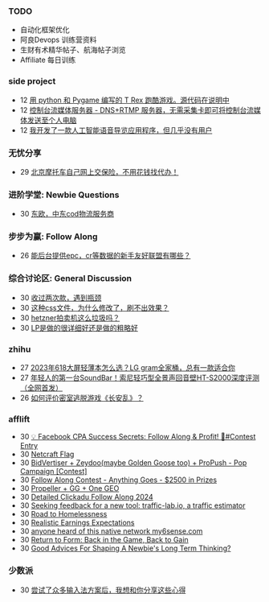 ### TODO
-  自动化框架优化
-  阿良Devops 训练营资料
-  生财有术精华帖子、航海帖子浏览
-  Affiliate 每日训练

### side project
<!-- sideproject:START -->
-  12 [用 python 和 Pygame 编写的 T Rex 跑酷游戏。源代码在说明中](https://www.youtube.com/watch?v=pZySIXSelCA)
-  12 [控制台流媒体服务器 - DNS+RTMP 服务器，无需采集卡即可将控制台流媒体发送至个人电脑](https://github.com/Aioros/console-streaming-server)
-  12 [我开发了一款人工智能语音导览应用程序，但几乎没有用户](https://www.reddit.com/r/SideProject/comments/18gpp0e/ive_built_an_ai_audio_tour_app_but_have_almost_no/)<!-- sideproject:END -->


### 无忧分享
<!-- ruyo:START -->
-  29 [北京摩托车自己网上交保险，不用花钱找代办！](https://51.ruyo.net/18634.html)<!-- ruyo:END -->

### 进阶学堂: Newbie Questions
<!-- advertcn1:START -->
-  30 [东欧，中东cod物流服务商](https://www.advertcn.com/thread-114518-1-1.html)<!-- advertcn1:END -->

### 步步为赢: Follow Along
<!-- advertcn2:START -->
-  26 [能后台提供epc，cr等数据的新手友好联盟有哪些？](https://www.advertcn.com/thread-114470-1-1.html)<!-- advertcn2:END -->

### 综合讨论区: General Discussion
<!-- advertcn3:START -->
-  30 [收过两次款，遇到瓶颈](https://www.advertcn.com/thread-114521-1-1.html)
-  30 [这种css文件，为什么修改了，刷不出效果？](https://www.advertcn.com/thread-114516-1-1.html)
-  30 [hetzner拍卖机这么垃圾吗？](https://www.advertcn.com/thread-114514-1-1.html)
-  30 [LP是做的很详细好还是做的粗略好](https://www.advertcn.com/thread-114512-1-1.html)<!-- advertcn3:END -->


### zhihu
<!-- zhihu:START -->
-  27 [2023年618大屏轻薄本怎么选？LG gram全家桶，总有一款适合你](http://zhuanlan.zhihu.com/p/632641888?utm_campaign=rss&utm_medium=rss&utm_source=rss&utm_content=title)
-  27 [年轻人的第一台SoundBar！索尼轻巧型全景声回音壁HT-S2000深度评测（全网首发）](http://zhuanlan.zhihu.com/p/630990296?utm_campaign=rss&utm_medium=rss&utm_source=rss&utm_content=title)
-  26 [如何评价密室逃脱游戏《长安乱》？](http://www.zhihu.com/question/563950552/answer/3045961312?utm_campaign=rss&utm_medium=rss&utm_source=rss&utm_content=title)<!-- zhihu:END -->

### afflift
<!-- afflift:START -->
-  30 [💡 Facebook CPA Success Secrets: Follow Along &amp; Profit! 💸#Contest Entry](https://afflift.com/f/threads/%F0%9F%92%A1-facebook-cpa-success-secrets-follow-along-profit-%F0%9F%92%B8-contest-entry.12886/)
-  30 [Netcraft Flag](https://afflift.com/f/threads/netcraft-flag.12885/)
-  30 [BidVertiser + Zeydoo&lpar;maybe Golden Goose too&rpar; + ProPush - Pop Campaign [Contest]](https://afflift.com/f/threads/bidvertiser-zeydoo-maybe-golden-goose-too-propush-pop-campaign-contest.12895/)
-  30 [Follow Along Contest - Anything Goes - $2500 in Prizes](https://afflift.com/f/threads/follow-along-contest-anything-goes-2500-in-prizes.12808/)
-  30 [Propeller + GG + One GEO](https://afflift.com/f/threads/propeller-gg-one-geo.12860/)
-  30 [Detailed Clickadu Follow Along 2024](https://afflift.com/f/threads/detailed-clickadu-follow-along-2024.12883/)
-  30 [Seeking feedback for a new tool: traffic-lab.io, a traffic estimator](https://afflift.com/f/threads/seeking-feedback-for-a-new-tool-traffic-lab-io-a-traffic-estimator.12301/)
-  30 [Road to Homelessness](https://afflift.com/f/threads/road-to-homelessness.12858/)
-  30 [Realistic Earnings Expectations](https://afflift.com/f/threads/realistic-earnings-expectations.12894/)
-  30 [anyone heard of this native network my6sense.com](https://afflift.com/f/threads/anyone-heard-of-this-native-network-my6sense-com.12854/)
-  30 [Return to Form: Back in the Game, Back to Gain](https://afflift.com/f/threads/return-to-form-back-in-the-game-back-to-gain.12818/)
-  30 [Good Advices For Shaping A Newbie&#39;s Long Term Thinking?](https://afflift.com/f/threads/good-advices-for-shaping-a-newbies-long-term-thinking.12893/)<!-- afflift:END -->

### 少数派
<!-- sspai:START -->
-  30 [尝试了众多输入法方案后，我想和你分享这些心得](https://sspai.com/post/86791)<!-- sspai:END -->
